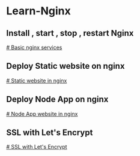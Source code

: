 # Learn-Nginx

## Install , start , stop , restart Nginx

[# Basic nginx services](https://github.com/AbdulReh-man/Learn-Nigniix/blob/master/basic_ngnix.md)

## Deploy Static website on nginx

[# Static website in nginx](https://github.com/AbdulReh-man/Learn-Nigniix/blob/master/static_Website_in_nginx.md)

## Deploy Node App on nginx

[# Node App website in nginx](https://github.com/AbdulReh-man/Learn-Nigniix/blob/master/Node_App_in_nginx.md)

## SSL with Let's Encrypt

[# SSL with Let's Encrypt](https://github.com/AbdulReh-man/Learn-Nigniix/blob/master/SSL_With_Encrypt.md)
